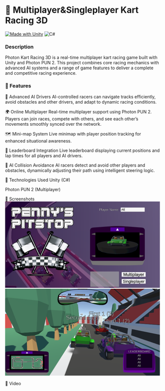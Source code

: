 
# 🏁 Multiplayer&Singleplayer Kart Racing 3D 

[![Made with Unity](https://img.shields.io/badge/Made%20with-Unity-57b9d3.svg?style=for-the-badge&logo=unity)](https://unity3d.com)
![C#](https://img.shields.io/badge/c%23-%23239120.svg?style=for-the-badge&logo=csharp&logoColor=white)

### Description
Photon Kart Racing 3D is a real-time multiplayer kart racing game built with Unity and Photon PUN 2. This project combines core racing mechanics with advanced AI systems and a range of game features to deliver a complete and competitive racing experience.

### 🚀 Features

🧠 Advanced AI Drivers
AI-controlled racers can navigate tracks efficiently, avoid obstacles and other drivers, and adapt to dynamic racing conditions.

🌍 Online Multiplayer
Real-time multiplayer support using Photon PUN 2. Players can join races, compete with others, and see each other’s movements smoothly synced over the network.

🗺️ Mini-map System
Live minimap with player position tracking for enhanced situational awareness.

🥇 Leaderboard Integration
Live leaderboard displaying current positions and lap times for all players and AI drivers.

🚧 AI Collision Avoidance
AI racers detect and avoid other players and obstacles, dynamically adjusting their path using intelligent steering logic.

📂 Technologies Used
Unity (C#)

Photon PUN 2 (Multiplayer)

📸 Screenshots
![alt text](https://github.com/AliBacik/Multiplayer-Racing-Game-Unity3D-Photon-/blob/main/ScreenShots/1.png)
![alt text](https://github.com/AliBacik/Multiplayer-Racing-Game-Unity3D-Photon-/blob/main/ScreenShots/2.png)

🔗 Video

